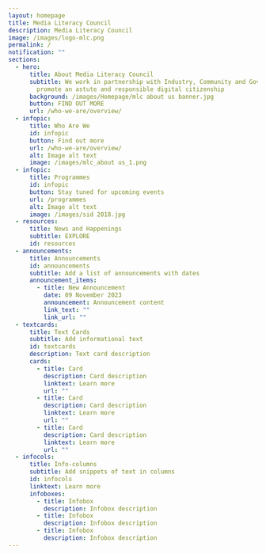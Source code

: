 ```yaml
---
layout: homepage
title: Media Literacy Council
description: Media Literacy Council
image: /images/logo-mlc.png
permalink: /
notification: ""
sections:
  - hero:
      title: About Media Literacy Council
      subtitle: We work in partnership with Industry, Community and Government to
        promote an astute and responsible digital citizenship
      background: /images/Homepage/mlc about us banner.jpg
      button: FIND OUT MORE
      url: /who-we-are/overview/
  - infopic:
      title: Who Are We
      id: infopic
      button: Find out more
      url: /who-we-are/overview/
      alt: Image alt text
      image: /images/mlc_about us_1.png
  - infopic:
      title: Programmes
      id: infopic
      button: Stay tuned for upcoming events
      url: /programmes
      alt: Image alt text
      image: /images/sid 2018.jpg
  - resources:
      title: News and Happenings
      subtitle: EXPLORE
      id: resources
  - announcements:
      title: Announcements
      id: announcements
      subtitle: Add a list of announcements with dates
      announcement_items:
        - title: New Announcement
          date: 09 November 2023
          announcement: Announcement content
          link_text: ""
          link_url: ""
  - textcards:
      title: Text Cards
      subtitle: Add informational text
      id: textcards
      description: Text card description
      cards:
        - title: Card
          description: Card description
          linktext: Learn more
          url: ""
        - title: Card
          description: Card description
          linktext: Learn more
          url: ""
        - title: Card
          description: Card description
          linktext: Learn more
          url: ""
  - infocols:
      title: Info-columns
      subtitle: Add snippets of text in columns
      id: infocols
      linktext: Learn more
      infoboxes:
        - title: Infobox
          description: Infobox description
        - title: Infobox
          description: Infobox description
        - title: Infobox
          description: Infobox description
---
```


